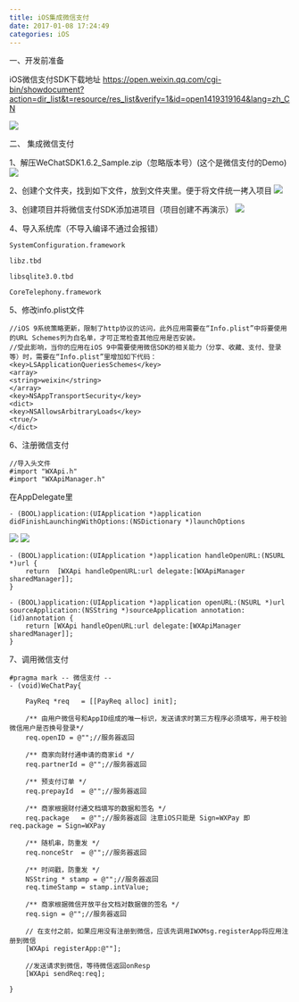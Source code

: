 ```yaml
---
title: iOS集成微信支付
date: 2017-01-08 17:24:49
categories: iOS
---
```

一、开发前准备

iOS微信支付SDK下载地址
https://open.weixin.qq.com/cgi-bin/showdocument?action=dir_list&t=resource/res_list&verify=1&id=open1419319164&lang=zh_CN

![](http://ojgg6fpio.bkt.clouddn.com/wx1.png)<!--more-->

二、 集成微信支付

1、解压WeChatSDK1.6.2_Sample.zip（忽略版本号）(这个是微信支付的Demo)
![](http://ojgg6fpio.bkt.clouddn.com/wx2.png)

2、创建个文件夹，找到如下文件，放到文件夹里。便于将文件统一拷入项目
![](http://ojgg6fpio.bkt.clouddn.com/wx3.png)

3、创建项目并将微信支付SDK添加进项目（项目创建不再演示）
![](http://ojgg6fpio.bkt.clouddn.com/wx4.png)

4、导入系统库（不导入编译不通过会报错）
``` objc 
SystemConfiguration.framework

libz.tbd 

libsqlite3.0.tbd

CoreTelephony.framework
```

5、修改info.plist文件
``` objc 
//iOS 9系统策略更新，限制了http协议的访问，此外应用需要在“Info.plist”中将要使用的URL Schemes列为白名单，才可正常检查其他应用是否安装。
//受此影响，当你的应用在iOS 9中需要使用微信SDK的相关能力（分享、收藏、支付、登录等）时，需要在“Info.plist”里增加如下代码：
<key>LSApplicationQueriesSchemes</key>
<array>
<string>weixin</string>
</array>
<key>NSAppTransportSecurity</key>
<dict>
<key>NSAllowsArbitraryLoads</key>
<true/>
</dict>
```

6、注册微信支付
``` objc 
//导入头文件
#import "WXApi.h"
#import "WXApiManager.h"
```
在AppDelegate里
``` objc 
- (BOOL)application:(UIApplication *)application didFinishLaunchingWithOptions:(NSDictionary *)launchOptions
```
![](http://ojgg6fpio.bkt.clouddn.com/wx5.png)
![](http://ojgg6fpio.bkt.clouddn.com/wx6.png)

``` objc
- (BOOL)application:(UIApplication *)application handleOpenURL:(NSURL *)url {
    return  [WXApi handleOpenURL:url delegate:[WXApiManager sharedManager]];
}

- (BOOL)application:(UIApplication *)application openURL:(NSURL *)url sourceApplication:(NSString *)sourceApplication annotation:(id)annotation {
    return [WXApi handleOpenURL:url delegate:[WXApiManager sharedManager]];
}
```

7、调用微信支付
``` objc
#pragma mark -- 微信支付 --
- (void)WeChatPay{

    PayReq *req   = [[PayReq alloc] init];

    /** 由用户微信号和AppID组成的唯一标识，发送请求时第三方程序必须填写，用于校验微信用户是否换号登录*/
    req.openID = @"";//服务器返回

    /** 商家向财付通申请的商家id */
    req.partnerId = @"";//服务器返回

    /** 预支付订单 */
    req.prepayId  = @"";//服务器返回

    /** 商家根据财付通文档填写的数据和签名 */
    req.package   = @"";//服务器返回 注意iOS只能是 Sign=WXPay 即req.package = Sign=WXPay

    /** 随机串，防重发 */
    req.nonceStr  = @"";//服务器返回

    /** 时间戳，防重发 */
    NSString * stamp = @"";//服务器返回
    req.timeStamp = stamp.intValue;

    /** 商家根据微信开放平台文档对数据做的签名 */
    req.sign = @"";//服务器返回

    // 在支付之前，如果应用没有注册到微信，应该先调用IWXMsg.registerApp将应用注册到微信
    [WXApi registerApp:@""];

    //发送请求到微信，等待微信返回onResp
    [WXApi sendReq:req];

}
```
